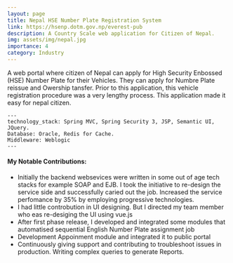 ```yaml
---
layout: page
title: Nepal HSE Number Plate Registration System
link: https://hsenp.dotm.gov.np/everest-pub
description: A Country Scale web application for Citizen of Nepal.
img: assets/img/nepal.jpg
importance: 4
category: Industry
---
```


A web portal where citizen of Nepal can apply for High Security Enbossed (HSE) Number Plate for their Vehicles. They can apply for Numbre Plate reissue and Owership tansfer. Prior to this application, this vehicle registration procedure was a very lengthy process. This application made it easy for nepal citizen.

    ---
    technology_stack: Spring MVC, Spring Security 3, JSP, Semantic UI, JQuery.
    Database: Oracle, Redis for Cache.
    Middleware: Weblogic
    ---

<h4 class="post-title">My Notable Contributions:</h4>
<div class="row">
 <ul>
   <li>Initially the backend websevices were written in some out of age tech stacks for example SOAP and EJB. I took the initiative to re-design the service side and successfully caried out the job. Increased the service perfomance by 35% by employing progressive technologies.</li>
  <li>I had little controbution in UI designing. But I directed my team member who eas re-desiging the UI using vue.js</li>
  <li>After first phase release, I developed and integrated some modules that automatised sequential English Number Plate assignment job</li>
  <li>Development Appoinment module and integrated it to public portal</li>
  <li>Continuously giving support and contributing to troubleshoot issues in production. Writing complex queries to generate Reports.</li>
</ul>
</div>